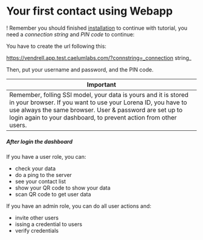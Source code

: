 # Your first contact using Webapp

! Remember you should finished [installation](installation.md) to continue with tutorial, you need a _connection string_ and _PIN code_ to continue:

You have to create the url following this:

https://vendrell.app.test.caelumlabs.com/?connstring=_connection string_

Then, put your username and password, and the PIN code. 

| Important |
| -- | 
| Remember, folling SSI model, your data is yours and it is stored in your browser. If you want to use your Lorena ID, you have to use always the same browser. User & password are set up to login again to your dashboard, to prevent action from other users. |


##### After login the dashboard
If you have a user role, you can:
- check your data
- do a ping to the server
- see your contact list
- show your QR code to show your data
- scan QR code to get user data


If you have an admin role, you can do all user actions and:
- invite other users
- issing a credential to users
- verify credentials